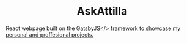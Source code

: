 <h1 align="center">
  AskAttilla 
</h1>

React webpage built on the <a href="https://www.gatsbyjs.org/">GatsbyJS</> framework to showcase my personal and proffesional projects.

